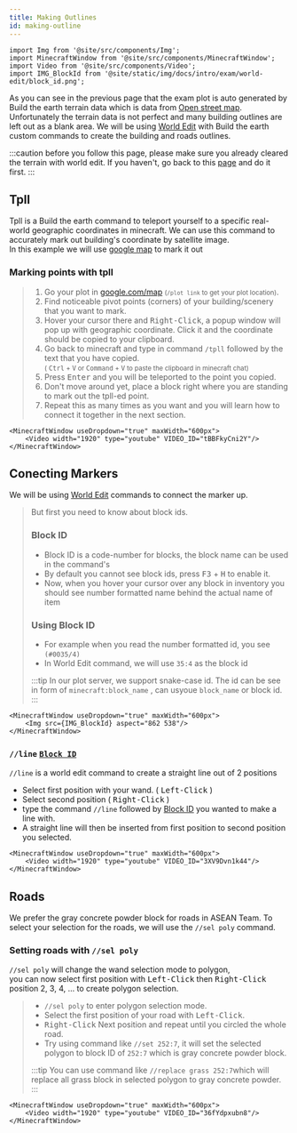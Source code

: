 ```yaml
---
title: Making Outlines
id: making-outline
---
```

```mdx-code-block
import Img from '@site/src/components/Img';
import MinecraftWindow from '@site/src/components/MinecraftWindow';
import Video from '@site/src/components/Video';
import IMG_BlockId from '@site/static/img/docs/intro/exam/world-edit/block_id.png';
```

As you can see in the previous page that the exam plot is auto generated by Build the earth terrain data 
which is data from [Open street map](https://www.openstreetmap.org/). 
Unfortunately the terrain data is not perfect and many building outlines are left out as a blank area. 
We will be using [World Edit](./world-edit) with Build the earth custom commands to create the building and roads outlines.

:::caution
before you follow this page, please make sure you already cleared the terrain with world edit. 
If you haven't, go back to this [page](./world-edit#clearing-terrain) and do it first.
:::

## Tpll
Tpll is a Build the earth command to teleport yourself to a specific real-world geographic coordinates in minecraft.
We can use this command to accurately mark out building's coordinate by satellite image.<br/>
In this example we will use [google map](https://www.google.com/maps) to mark it out

### Marking points with tpll
> 1. Go your plot in [google.com/map](https://www.google.com/maps) <small>(`/plot link` to get your plot location)</small>.
> 2. Find noticeable pivot points (corners) of your building/scenery that you want to mark.
> 3. Hover your cursor there and <kbd>Right-Click</kbd>, a popup window will pop up with geographic coordinate.
> Click it and the coordinate should be copied to your clipboard.
> 4. Go back to minecraft and type in command `/tpll` followed by the text that you have copied.<br/>
> <small>( <kbd>Ctrl</kbd> + <kbd>V</kbd> or <kbd>Command</kbd> + <kbd>V</kbd> to paste the clipboard in minecraft chat)</small>
> 5. Press <kbd>Enter</kbd> and you will be teleported to the point you copied.
> 6. Don't move around yet, place a block right where you are standing to mark out the tpll-ed point.
> 7. Repeat this as many times as you want and you will learn how to connect it together in the next section. 
```mdx-code-block
<MinecraftWindow useDropdown="true" maxWidth="600px">
    <Video width="1920" type="youtube" VIDEO_ID="tBBFkyCni2Y"/>
</MinecraftWindow>
```

## Conecting Markers
We will be using [World Edit](./world-edit) commands to connect the marker up.
> But first you need to know about block ids.<br/>
> ### Block ID
> * Block ID is a code-number for blocks, the block name can be used in the command's
> * By default you cannot see block ids, press <kbd>F3</kbd> + <kbd>H</kbd> to enable it.
> * Now, when you hover your cursor over any block in inventory you should see number formatted name behind the actual name of item
> ### Using Block ID
> * For example when you read the number formatted id, you see  `(#0035/4)`
> * In World Edit command, we will use `35:4` as the block id
>
> :::tip
> In our plot server, we support snake-case id. The id can be see in form of `minecraft:block_name`
> , can usyoue `block_name` or block id.
> :::
```mdx-code-block
<MinecraftWindow useDropdown="true" maxWidth="600px">
    <Img src={IMG_BlockId} aspect="862 538"/>
</MinecraftWindow>
```

### `//line` [`Block ID`](./making-outline#block-id)
`//line` is a world edit command to create a straight line out of 2 positions
* Select first position with your wand. ( <kbd>Left-Click</kbd> )
* Select second position ( <kbd>Right-Click</kbd> )
* type the command `//line` followed by [Block ID](./making-outline#block-id) you wanted to make a line with.
* A straight line will then be inserted from first position to second position you selected.
```mdx-code-block
<MinecraftWindow useDropdown="true" maxWidth="600px">
    <Video width="1920" type="youtube" VIDEO_ID="3XV9Dvn1k44"/>
</MinecraftWindow>
```

## Roads
We prefer the gray concrete powder block for roads in ASEAN Team.
To select your selection for the roads, we will use the `//sel poly` command.<br/>

### Setting roads with `//sel poly`
`//sel poly` will change the wand selection mode to polygon,<br/> you can now select first position with <kbd>Left-Click</kbd>
then <kbd>Right-Click</kbd> position 2, 3, 4, ... to create polygon selection.
> * `//sel poly` to enter polygon selection mode.
> * Select the first position of your road with <kbd>Left-Click</kbd>.
> * <kbd>Right-Click</kbd> Next position and repeat until you circled the whole road.
> * Try using command like `//set 252:7`, it will set the selected polygon to block ID of  `252:7` which is gray concrete powder block.
>
> :::tip
> You can use command like `//replace grass 252:7`which will replace all grass block in selected polygon to gray concrete powder.
> :::
>
```mdx-code-block
<MinecraftWindow useDropdown="true" maxWidth="600px">
    <Video width="1920" type="youtube" VIDEO_ID="36fYdpxubn8"/>
</MinecraftWindow>
```
